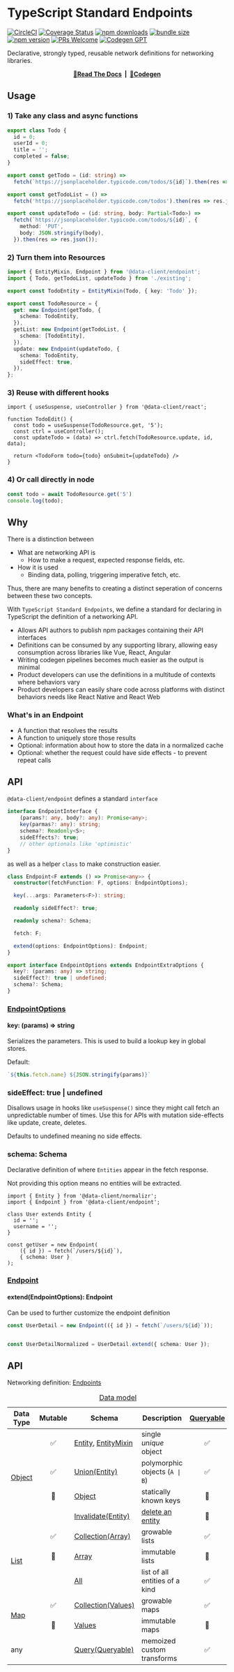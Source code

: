 # TypeScript Standard Endpoints
[![CircleCI](https://circleci.com/gh/reactive/data-client/tree/master.svg?style=shield)](https://circleci.com/gh/reactive/data-client)
[![Coverage Status](https://img.shields.io/codecov/c/gh/reactive/data-client/master.svg?style=flat-square)](https://app.codecov.io/gh/reactive/data-client?branch=master)
[![npm downloads](https://img.shields.io/npm/dm/@data-client/endpoint.svg?style=flat-square)](https://www.npmjs.com/package/@data-client/endpoint)
[![bundle size](https://img.shields.io/bundlephobia/minzip/@data-client/endpoint?style=flat-square)](https://bundlephobia.com/result?p=@data-client/endpoint)
[![npm version](https://img.shields.io/npm/v/@data-client/endpoint.svg?style=flat-square)](https://www.npmjs.com/package/@data-client/endpoint)
[![PRs Welcome](https://img.shields.io/badge/PRs-welcome-brightgreen.svg?style=flat-square)](http://makeapullrequest.com)
[![Codegen GPT](https://img.shields.io/badge/chatGPT-74aa9c?style=flat-square&logo=openai&logoColor=white)](https://chatgpt.com/g/g-682609591fe48191a6850901521b4e4b-typescript-rest-codegen)

Declarative, strongly typed, reusable network definitions for networking libraries.

<div align="center">

**[📖Read The Docs](https://dataclient.io/docs/guides/custom-protocol) &nbsp;|&nbsp; [🤖Codegen](https://chatgpt.com/g/g-682609591fe48191a6850901521b4e4b-typescript-rest-codegen)**

</div>

## Usage

### 1) Take any class and async functions

```typescript
export class Todo {
  id = 0;
  userId = 0;
  title = '';
  completed = false;
}

export const getTodo = (id: string) =>
  fetch(`https://jsonplaceholder.typicode.com/todos/${id}`).then(res => res.json());

export const getTodoList = () =>
  fetch('https://jsonplaceholder.typicode.com/todos').then(res => res.json());

export const updateTodo = (id: string, body: Partial<Todo>) =>
  fetch(`https://jsonplaceholder.typicode.com/todos/${id}`, {
    method: 'PUT',
    body: JSON.stringify(body),
  }).then(res => res.json());
```

### 2) Turn them into Resources

```typescript
import { EntityMixin, Endpoint } from '@data-client/endpoint';
import { Todo, getTodoList, updateTodo } from './existing';

export const TodoEntity = EntityMixin(Todo, { key: 'Todo' });

export const TodoResource = {
  get: new Endpoint(getTodo, {
    schema: TodoEntity,
  }),
  getList: new Endpoint(getTodoList, {
    schema: [TodoEntity],
  }),
  update: new Endpoint(updateTodo, {
    schema: TodoEntity,
    sideEffect: true,
  }),
};
```

### 3) Reuse with different hooks

```tsx
import { useSuspense, useController } from '@data-client/react';

function TodoEdit() {
  const todo = useSuspense(TodoResource.get, '5');
  const ctrl = useController();
  const updateTodo = (data) => ctrl.fetch(TodoResource.update, id, data);

  return <TodoForm todo={todo} onSubmit={updateTodo} />
}
```

### 4) Or call directly in node

```typescript
const todo = await TodoResource.get('5')
console.log(todo);
```

## Why

There is a distinction between

- What are networking API is
  - How to make a request, expected response fields, etc.
- How it is used
  - Binding data, polling, triggering imperative fetch, etc.

Thus, there are many benefits to creating a distinct seperation of concerns between
these two concepts.

With `TypeScript Standard Endpoints`, we define a standard for declaring in
TypeScript the definition of a networking API.

- Allows API authors to publish npm packages containing their API interfaces
- Definitions can be consumed by any supporting library, allowing easy consumption across libraries like Vue, React, Angular
- Writing codegen pipelines becomes much easier as the output is minimal
- Product developers can use the definitions in a multitude of contexts where behaviors vary
- Product developers can easily share code across platforms with distinct behaviors needs like React Native and React Web

### What's in an Endpoint

- A function that resolves the results
- A function to uniquely store those results
- Optional: information about how to store the data in a normalized cache
- Optional: whether the request could have side effects - to prevent repeat calls

## API

`@data-client/endpoint` defines a standard `interface`

```typescript
interface EndpointInterface {
    (params?: any, body?: any): Promise<any>;
    key(parmas?: any): string;
    schema?: Readonly<S>;
    sideEffects?: true;
    // other optionals like 'optimistic'
}
```

as well as a helper `class` to make construction easier.

```typescript
class Endpoint<F extends () => Promise<any>> {
  constructor(fetchFunction: F, options: EndpointOptions);

  key(...args: Parameters<F>): string;

  readonly sideEffect?: true;

  readonly schema?: Schema;

  fetch: F;

  extend(options: EndpointOptions): Endpoint;
}

export interface EndpointOptions extends EndpointExtraOptions {
  key?: (params: any) => string;
  sideEffect?: true | undefined;
  schema?: Schema;
}
```

### [EndpointOptions](https://dataclient.io/rest/api/Endpoint#endpointextraoptions)

#### key: (params) => string

Serializes the parameters. This is used to build a lookup key in global stores.

Default:

```typescript
`${this.fetch.name} ${JSON.stringify(params)}`
```

### sideEffect: true | undefined

Disallows usage in hooks like `useSuspense()` since they might call fetch
an unpredictable number of times. Use this for APIs with mutation side-effects like update, create, deletes.

Defaults to undefined meaning no side effects.

### schema: Schema

Declarative definition of where `Entities` appear in the fetch response.

Not providing this option means no entities will be extracted.

```tsx
import { Entity } from '@data-client/normalizr';
import { Endpoint } from '@data-client/endpoint';

class User extends Entity {
  id = '';
  username = '';
}

const getUser = new Endpoint(
    ({ id }) ⇒ fetch(`/users/${id}`),
    { schema: User }
);
```

### [Endpoint](https://dataclient.io/rest/api/Endpoint)

#### extend(EndpointOptions): Endpoint

Can be used to further customize the endpoint definition

```typescript
const UserDetail = new Endpoint(({ id }) ⇒ fetch(`/users/${id}`));


const UserDetailNormalized = UserDetail.extend({ schema: User });
```

## API

Networking definition: [Endpoints](https://dataclient.io/rest/api/Endpoint)

<table>
<caption>
<a href="https://dataclient.io/docs/concepts/normalization">Data model</a>
</caption>
<thead>
<tr>
<th>Data Type</th>
<th>Mutable</th>
<th>Schema</th>
<th>Description</th>
<th><a href="https://dataclient.io/rest/api/schema#queryable">Queryable</a></th>
</tr>
</thead>
<tbody><tr>
<td rowSpan="4"><a href="https://en.wikipedia.org/wiki/Object_(computer_science)">Object</a></td>
<td align="center">✅</td>
<td><a href="https://dataclient.io/rest/api/Entity">Entity</a>, <a href="https://dataclient.io/rest/api/EntityMixin">EntityMixin</a></td>
<td>single <em>unique</em> object</td>
<td align="center">✅</td>
</tr>
<tr>
<td align="center">✅</td>
<td><a href="https://dataclient.io/rest/api/Union">Union(Entity)</a></td>
<td>polymorphic objects (<code>A | B</code>)</td>
<td align="center">✅</td>
</tr>
<tr>
<td align="center">🛑</td>
<td><a href="https://dataclient.io/rest/api/Object">Object</a></td>
<td>statically known keys</td>
<td align="center">🛑</td>
</tr>
<tr>
<td align="center"></td>
<td><a href="https://dataclient.io/rest/api/Invalidate">Invalidate(Entity)</a></td>
<td><a href="https://dataclient.io/docs/concepts/expiry-policy#invalidate-entity">delete an entity</a></td>
<td align="center">🛑</td>
</tr>
<tr>
<td rowSpan="3"><a href="https://en.wikipedia.org/wiki/List_(abstract_data_type)">List</a></td>
<td align="center">✅</td>
<td><a href="https://dataclient.io/rest/api/Collection">Collection(Array)</a></td>
<td>growable lists</td>
<td align="center">✅</td>
</tr>
<tr>
<td align="center">🛑</td>
<td><a href="https://dataclient.io/rest/api/Array">Array</a></td>
<td>immutable lists</td>
<td align="center">🛑</td>
</tr>
<tr>
<td align="center"> </td>
<td><a href="https://dataclient.io/rest/api/All">All</a></td>
<td>list of all entities of a kind</td>
<td align="center">✅</td>
</tr>
<tr>
<td rowSpan="2"><a href="https://en.wikipedia.org/wiki/Associative_array">Map</a></td>
<td align="center">✅</td>
<td><a href="https://dataclient.io/rest/api/Collection">Collection(Values)</a></td>
<td>growable maps</td>
<td align="center">✅</td>
</tr>
<tr>
<td align="center">🛑</td>
<td><a href="https://dataclient.io/rest/api/Values">Values</a></td>
<td>immutable maps</td>
<td align="center">🛑</td>
</tr>
<tr>
<td>any</td>
<td align="center"></td>
<td><a href="https://dataclient.io/rest/api/Query">Query(Queryable)</a></td>
<td>memoized custom transforms</td>
<td align="center">✅</td>
</tr>
</tbody></table>